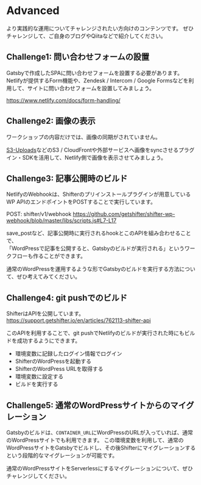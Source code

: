 # Advanced

より実践的な運用についてチャレンジされたい方向けのコンテンツです。
ぜひチャレンジして、ご自身のブログやQiitaなどで紹介してください。


## Challenge1: 問い合わせフォームの設置

Gatsbyで作成したSPAに問い合わせフォームを設置する必要があります。
Netlifyが提供するForm機能や、Zendesk / Intercom / Google Formsなどを利用して、サイトに問い合わせフォームを設置してみましょう。

https://www.netlify.com/docs/form-handling/

## Challenge2: 画像の表示
ワークショップの内容だけでは、画像の同期がされていません。

[S3-Uploads](https://github.com/humanmade/S3-Uploads)などのS3 / CloudFrontや外部サービスへ画像をsyncさせるプラグイン・SDKを活用して、Netlify側で画像を表示させてみましょう。

## Challenge3: 記事公開時のビルド
NetlifyのWebhookは、Shifterのプリインストールプラグインが用意しているWP APIのエンドポイントをPOSTすることで実行しています。

POST: shifter/v1/webhook
https://github.com/getshifter/shifter-wp-webhook/blob/master/libs/scripts.js#L7-L17

save_postなど、記事公開時に実行されるhookとこのAPIを組み合わせることで、  
「WordPressで記事を公開すると、Gatsbyのビルドが実行される」というワークフローも作ることができます。

通常のWordPressを運用するような形でGatsbyのビルドを実行する方法について、ぜひ考えてみてください。

## Challenge4: git pushでのビルド
ShifterはAPIを公開しています。
https://support.getshifter.io/en/articles/762113-shifter-api

このAPIを利用することで、git pushでNetlifyのビルドが実行された時にもビルドを成功するようにできます。

- 環境変数に記録したログイン情報でログイン
- ShifterのWordPressを起動する
- ShifterのWordPress URLを取得する
- 環境変数に設定する
- ビルドを実行する

## Challenge5: 通常のWordPressサイトからのマイグレーション
Gatsbyのビルドは、`CONTAINER_URL`にWordPressのURLが入っていれば、通常のWordPressサイトでも利用できます。
この環境変数を利用して、通常のWordPressサイトをGatsbyでビルドし、その後Shifterにマイグレーションするという段階的なマイグレーションが可能です。

通常のWordPressサイトをServerlessにするマイグレーションについて、ぜひチャレンジしてください。
